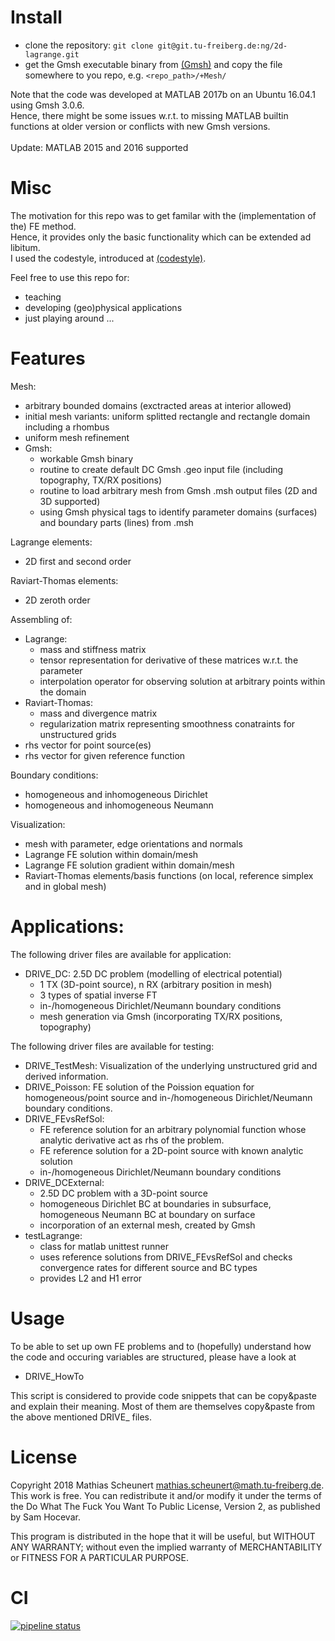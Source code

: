 # Install

- clone the repository: `git clone git@git.tu-freiberg.de:ng/2d-lagrange.git`
- get the Gmsh executable binary from [(Gmsh)](http://gmsh.info/#Download) and copy the file somewhere to you repo, e.g. `<repo_path>/+Mesh/`

Note that the code was developed at MATLAB 2017b on an Ubuntu 16.04.1 using Gmsh 3.0.6.
<br/>
Hence, there might be some issues w.r.t. to missing MATLAB builtin functions at older version or conflicts with new Gmsh versions.
<br/>
<br/>
Update: MATLAB 2015 and 2016 supported

# Misc

The motivation for this repo was to get familar with the (implementation of the) FE method.
<br/>
Hence, it provides only the basic functionality which can be extended ad libitum.
<br/>
I used the codestyle, introduced at [(codestyle)](https://git.tu-freiberg.de/ng/toolbox/blob/master/template/codeStyleTemplate.m).

Feel free to use this repo for:
- teaching
- developing (geo)physical applications
- just playing around ... 

# Features

Mesh:
- arbitrary bounded domains (exctracted areas at interior allowed)
- initial mesh variants: uniform splitted rectangle and rectangle domain including a rhombus
- uniform mesh refinement
- Gmsh: 
    - workable Gmsh binary
	- routine to create default DC Gmsh .geo input file (including topography, TX/RX positions)
	- routine to load arbitrary mesh from Gmsh .msh output files (2D and 3D supported)
	- using Gmsh physical tags to identify parameter domains (surfaces) and boundary parts (lines) from .msh

Lagrange elements:
- 2D first and second order

Raviart-Thomas elements:
- 2D zeroth order

Assembling of:
- Lagrange:
    - mass and stiffness matrix
    - tensor representation for derivative of these matrices w.r.t. the parameter
    - interpolation operator for observing solution at arbitrary points within the domain
- Raviart-Thomas:
    - mass and divergence matrix
    - regularization matrix representing smoothness conatraints for unstructured grids
- rhs vector for point source(es)
- rhs vector for given reference function

Boundary conditions:
- homogeneous and inhomogeneous Dirichlet
- homogeneous and inhomogeneous Neumann

Visualization:
- mesh with parameter, edge orientations and normals
- Lagrange FE solution within domain/mesh
- Lagrange FE solution gradient within domain/mesh
- Raviart-Thomas elements/basis functions (on local, reference simplex and in global mesh)

# Applications:

The following driver files are available for application:
- DRIVE_DC: 2.5D DC problem (modelling of electrical potential)
    - 1 TX (3D-point source), n RX (arbitrary position in mesh)
    - 3 types of spatial inverse FT
    - in-/homogeneous Dirichlet/Neumann boundary conditions
    - mesh generation via Gmsh (incorporating TX/RX positions, topography)

The following driver files are available for testing:
- DRIVE_TestMesh: Visualization of the underlying unstructured grid and derived information.
- DRIVE_Poisson: FE solution of the Poission equation for homogeneous/point source and in-/homogeneous Dirichlet/Neumann boundary conditions.
- DRIVE_FEvsRefSol: 
    - FE reference solution for an arbitrary polynomial function whose analytic derivative act as rhs of the problem.
    - FE reference solution for a 2D-point source with known analytic solution
    - in-/homogeneous Dirichlet/Neumann boundary conditions
- DRIVE_DCExternal: 
    - 2.5D DC problem with a 3D-point source
    - homogeneous Dirichlet BC at boundaries in subsurface, homogeneous Neumann BC at boundary on surface
    - incorporation of an external mesh, created by Gmsh
- testLagrange:
    - class for matlab unittest runner
    - uses reference solutions from DRIVE_FEvsRefSol and checks convergence rates for different source and BC types
    - provides L2 and H1 error

# Usage

To be able to set up own FE problems and to (hopefully) understand how the code and occuring variables are structured, please have a look at
- DRIVE_HowTo

This script is considered to provide code snippets that can be copy&paste and explain their meaning.
Most of them are themselves copy&paste from the above mentioned DRIVE_ files.

# License

Copyright 2018 Mathias Scheunert <mathias.scheunert@math.tu-freiberg.de>.
This work is free. You can redistribute it and/or modify it under the terms of the Do What The Fuck You Want To Public License, Version 2, as published by Sam Hocevar.

This program is distributed in the hope that it will be useful, but WITHOUT ANY WARRANTY; without even the implied warranty of MERCHANTABILITY or FITNESS FOR A PARTICULAR PURPOSE.

# CI

[![pipeline status](https://git.tu-freiberg.de/ng/2d-lagrange/badges/master/pipeline.svg)](https://git.tu-freiberg.de/ng/2d-lagrange/commits/master)